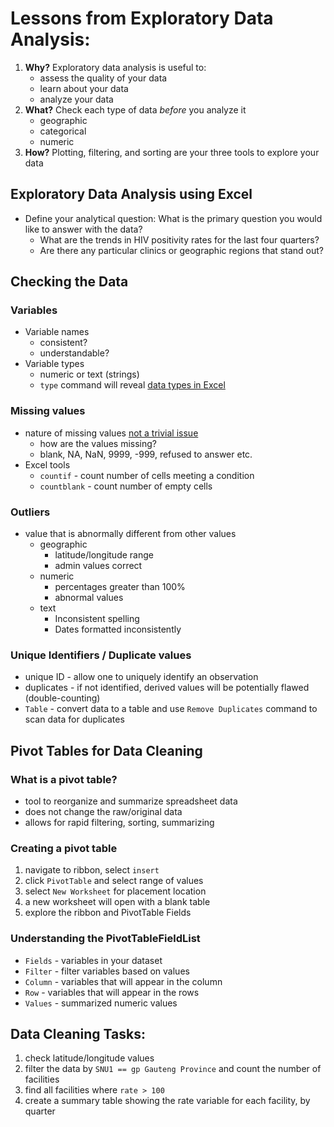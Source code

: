 # Lessons from Exploratory Data Analysis:
1. **Why?** Exploratory data analysis is useful to:
    * assess the quality of your data
    * learn about your data
    * analyze your data
2. **What?** Check each type of data _before_ you analyze it
    * geographic 
    * categorical
    * numeric
3. **How?** Plotting, filtering, and sorting are your three tools to explore your data

 
 
## Exploratory Data Analysis using Excel
* Define your analytical question: What is the primary question you would like to answer with the data?
  * What are the trends in HIV positivity rates for the last four quarters?
  * Are there any particular clinics or geographic regions that stand out?

## Checking the Data
### Variables
* Variable names
  * consistent?
  * understandable?
* Variable types
  * numeric or text (strings)
  * `type` command will reveal [data types in Excel](https://support.office.com/en-us/article/TYPE-function-45b4e688-4bc3-48b3-a105-ffa892995899)

### Missing values
* nature of missing values [not a trivial issue](http://www.lexjansen.com/nesug/nesug01/ps/ps8009.pdf)
  * how are the values missing?
  * blank, NA, NaN, 9999, -999, refused to answer etc.
* Excel tools
  * `countif` - count number of cells meeting a condition
  * `countblank` - count number of empty cells

### Outliers
* value that is abnormally different from other values
    * geographic
      * latitude/longitude range
      * admin values correct
    * numeric
      * percentages greater than 100%
      * abnormal values
    * text
      * Inconsistent spelling
      * Dates formatted inconsistently

### Unique Identifiers / Duplicate values
* unique ID - allow one to uniquely identify an observation
* duplicates - if not identified, derived values will be potentially flawed (double-counting)
* `Table` - convert data to a table and use `Remove Duplicates` command to scan data for duplicates   

## Pivot Tables for Data Cleaning
### What is a pivot table?
* tool to reorganize and summarize spreadsheet data
* does not change the raw/original data
* allows for rapid filtering, sorting, summarizing

### Creating a pivot table
1. navigate to ribbon, select `insert`
2. click `PivotTable` and select range of values
3. select `New Worksheet` for placement location
4. a new worksheet will open with a blank table
5. explore the ribbon and PivotTable Fields

### Understanding the PivotTableFieldList
* `Fields` - variables in your dataset
* `Filter` - filter variables based on values
* `Column` - variables that will appear in the column  
* `Row` - variables that will appear in the rows  
* `Values` - summarized numeric values

## Data Cleaning Tasks:
1. check latitude/longitude values
2. filter the data by `SNU1 == gp Gauteng Province` and count the number of facilities
3. find all facilities where `rate > 100`
4. create a summary table showing the rate variable for each facility, by quarter
